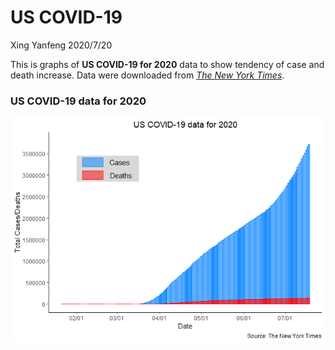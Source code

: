 US COVID-19
================
Xing Yanfeng
2020/7/20

This is graphs of **US COVID-19 for 2020** data to show tendency of case
and death increase. Data were downloaded from [*The New York
Times*](https://www.nytimes.com/interactive/2020/us/coronavirus-us-cases.html).

### US COVID-19 data for 2020

![](US-COVID-19_files/figure-gfm/plotting-1.png)<!-- -->
